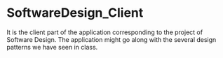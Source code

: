 # SoftwareDesign_Client
It is the client part of the application corresponding to the project of Software Design. The application might go along with the several design patterns we have seen in class.
